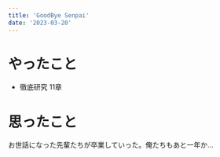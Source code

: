 ```yaml
---
title: 'GoodBye Senpai'
date: '2023-03-20'
---
```


# やったこと

- 徹底研究 11章

# 思ったこと


お世話になった先輩たちが卒業していった。俺たちもあと一年か…

